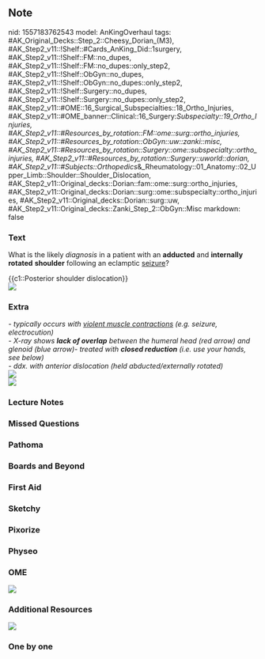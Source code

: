 ## Note
nid: 1557183762543
model: AnKingOverhaul
tags: #AK_Original_Decks::Step_2::Cheesy_Dorian_(M3), #AK_Step2_v11::!Shelf::#Cards_AnKing_Did::1surgery, #AK_Step2_v11::!Shelf::FM::no_dupes, #AK_Step2_v11::!Shelf::FM::no_dupes::only_step2, #AK_Step2_v11::!Shelf::ObGyn::no_dupes, #AK_Step2_v11::!Shelf::ObGyn::no_dupes::only_step2, #AK_Step2_v11::!Shelf::Surgery::no_dupes, #AK_Step2_v11::!Shelf::Surgery::no_dupes::only_step2, #AK_Step2_v11::#OME::16_Surgical_Subspecialties::18_Ortho_Injuries, #AK_Step2_v11::#OME_banner::Clinical::16_Surgery:_Subspecialty::19_Ortho_Injuries, #AK_Step2_v11::#Resources_by_rotation::FM::ome::surg::ortho_injuries, #AK_Step2_v11::#Resources_by_rotation::ObGyn::uw::zanki::misc, #AK_Step2_v11::#Resources_by_rotation::Surgery::ome::subspecialty::ortho_injuries, #AK_Step2_v11::#Resources_by_rotation::Surgery::uworld::dorian, #AK_Step2_v11::#Subjects::Orthopedics_&_Rheumatology::01_Anatomy::02_Upper_Limb::Shoulder::Shoulder_Dislocation, #AK_Step2_v11::Original_decks::Dorian::fam::ome::surg::ortho_injuries, #AK_Step2_v11::Original_decks::Dorian::surg::ome::subspecialty::ortho_injuries, #AK_Step2_v11::Original_decks::Dorian::surg::uw, #AK_Step2_v11::Original_decks::Zanki_Step_2::ObGyn::Misc
markdown: false

### Text
What is the likely <i>diagnosis</i> in a patient with an
<b>adducted</b> and <b>internally</b> <b>rotated</b>
<b>shoulder</b> following an eclamptic <u>seizure</u>?
<div>
  {{c1::Posterior shoulder dislocation}}
</div>
<div><img src="paste-2955946816962563.jpg"></div>

### Extra
<div>
  <i>- typically occurs with <u>violent muscle contractions</u>
  (e.g. seizure, electrocution)</i>
</div>
<div>
  <i>- X-ray shows <b>lack of overlap</b> between the humeral head
  (red arrow) and glenoid (blue arrow)</i><i>- treated with
  <b>closed reduction</b> (i.e. use your hands, see below)</i>
</div>
<div>
  <i>- ddx. with anterior dislocation (held abducted/externally
  rotated)</i>
</div>
<div>
  <i><img src=
  "B9781455706068000495_f049-014-9781455706068.jpg"></i>
</div><img src="fig9.jpg">

### Lecture Notes


### Missed Questions


### Pathoma


### Boards and Beyond


### First Aid


### Sketchy


### Pixorize


### Physeo


### OME
<div class="ome-widget">
  <a href=
  "https://onlinemeded.org/spa/surgery-subspecialty/ortho-injuries/acquire?ref=anki">
  <img src="_OME_AnkiFlashcards_Lesson_4.png"></a>
</div>

### Additional Resources
<i><img src="57d79e9b8d56ad607892d1f415cb055c.jpg"></i>

### One by one

